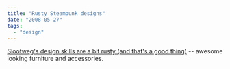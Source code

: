 ```yaml
---
title: "Rusty Steampunk designs"
date: "2008-05-27"
tags: 
  - "design"
---
```


[Slootweg's design skills are a bit rusty (and that's a good thing)](http://www.core77.com/blog/object_culture/slootwegs_design_skills_are_a_bit_rusty_and_thats_a_good_thing_9928.asp) -- awesome looking furniture and accessories.

